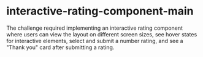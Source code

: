 # interactive-rating-component-main
The challenge required implementing an interactive rating component where users can view the layout on different screen sizes, see hover states for interactive elements, select and submit a number rating, and see a "Thank you" card after submitting a rating.
